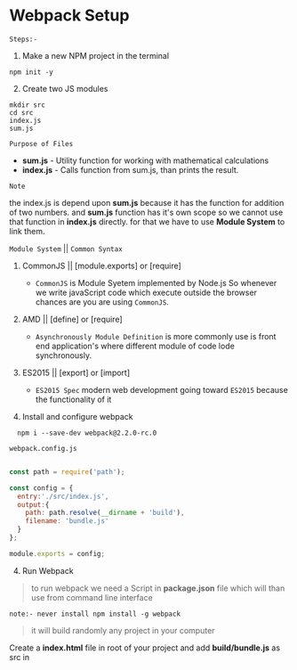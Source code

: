 # Webpack Setup

``Steps:-``

1.  Make a new NPM project in the terminal

```
npm init -y

```

2.  Create two JS modules

```
mkdir src
cd src
index.js
sum.js

```
``Purpose of Files``

- **sum.js** - Utility function for working with mathematical calculations
- **index.js** - Calls function from sum.js, than prints the result.

``Note``

the index.js is depend upon **sum.js** because it has the function for addition
of two numbers. and **sum.js** function has it's own scope so we cannot use
that function in **index.js** directly. for that we have to use **Module System**
to link them.

``Module System`` || ``Common Syntax``

 1. CommonJS  || [module.exports] or [require]
    - ``CommonJS`` is Module Syetem implemented by Node.js So whenever we write javaScript code
        which execute outside the browser chances are you are using ``CommonJS``.

 2. AMD       || [define] or [require]
    - ``Asynchronously Module Definition`` is more commonly use is front end application's where different module of code lode synchronously.

 3. ES2015    || [export] or [import]
    - ``ES2015 Spec`` modern web development going toward ``ES2015`` because the functionality of it

3.  Install and configure webpack

```
  npm i --save-dev webpack@2.2.0-rc.0
```

``webpack.config.js``

```javaScript

const path = require('path');

const config = {
  entry:'./src/index.js',
  output:{
    path: path.resolve(__dirname + 'build'),
    filename: 'bundle.js'
  }
};

module.exports = config;

```

4)  Run Webpack

> to run webpack we need a Script in **package.json** file which will than use from command line interface

``note:- never install npm install -g webpack ``

> it will build randomly any project in your computer

Create a **index.html** file in root of your project and add **build/bundle.js** as src in <script /> tag

and open that **index.html** in browser and hoff over to console and see the log which should be '15'


## introduction to Loaders

- Babel   - Turn ES2015 code into ES code
- Webpack - Link up JS modules together

we will add babel in our project and wire that up as a module Loader there are three different
module that we need to install to get babel up and running.

``Module``  ||  ``Purpose``
1.  babel-loader      || Teaches babel how to work with webpack
2.  babel-core        || Knows how to take in code, parse it, and generate some output files
3.  babel-preset-env  || Ruleset for telling babel exactly what pieces of ES2015/6/7 Syntex to look
                        for,and how to turn it into ES5 code.

```
  npm install --save-dev babel-loader babel-core babel-preset-env
```

**if you get error** Read that error carefully. chances are you need to install

```
  npm i --save-dev babel-loader@7
```


## Refector to ES2015

``Action`` || ``CommonJS`` || ``ES2015``

1.  Import a module || const sum = require('./sum');  ||  import sum from './sum';
2.  Export some code || module.exports = sum; || export default sum;

Lets make changes in **sum.js** & **index.js** and convert import and export statement to ES2015

**index.js**

```javaScript
  import sum from './sum';
```

**sum.js**

```javaScript
  export default sum;
```

## the Style and CSS Loaders

> To work with css we need to install two new modules

1.  **css-loader** || Knows how to deal with CSS imports
2.  **style-loader** || takes CSS imports and adds them to the HTML document

> as a side Note: these are just transpiler (source to source compiler)

```
  npm install --save-dev style-loader css-loader
```

> The Extract Text Plugin for that run this command

```
npm install --save-dev extract-text-webpack-plugin@2.0.0-beta.4
```
